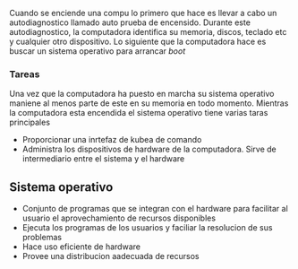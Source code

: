 Cuando se enciende una compu lo primero que hace es llevar a cabo un autodiagnostico llamado auto prueba de encensido. Durante este autodiagnostico, la computadora identifica su memoria, discos, teclado etc y cualquier otro dispositivo. Lo siguiente que la computadora hace es buscar un sistema operativo para arrancar *boot*

### Tareas
Una vez que la computadora ha puesto en marcha su sistema operativo maniene al menos parte de este en su memoria en todo momento. Mientras la computadora esta encendida el sistema operativo tiene varias taras principales
- Proporcionar una inrtefaz de kubea de comando
- Administra los dispositivos de hardware de la computadora. Sirve de intermediario entre el sistema y el hardware

## Sistema operativo
- Conjunto de programas que se integran con el hardware para facilitar al usuario el aprovechamiento de recursos disponibles
- Ejecuta los programas de los usuarios y faciliar la resolucion de sus problemas
- Hace uso eficiente de hardware
- Provee una distribucion aadecuada de recursos